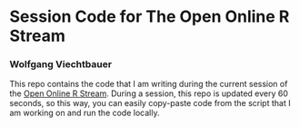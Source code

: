 # Session Code for The Open Online R Stream

### Wolfgang Viechtbauer

This repo contains the code that I am writing during the current session of the [Open Online R Stream](https://www.wvbauer.com/doku.php/live_streams). During a session, this repo is updated every 60 seconds, so this way, you can easily copy-paste code from the script that I am working on and run the code locally.
